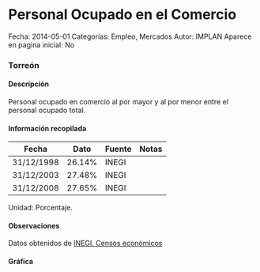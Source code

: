 Personal Ocupado en el Comercio
=====

Fecha: 2014-05-01
Categorías: Empleo, Mercados
Autor: IMPLAN
Aparece en pagina inicial: No

### Torreón

#### Descripción

Personal ocupado en comercio al por mayor y al por menor entre el personal ocupado total.

<!-- break -->

#### Información recopilada

<table class="table table-hover table-bordered matriz">
  <thead>
    <tr><th>Fecha</th><th>Dato</th><th>Fuente</th><th>Notas</th></tr>
  </thead>
  <tbody>
    <tr><td class="centrado">31/12/1998</td><td class="derecha">26.14%</td><td>INEGI</td><td></td></tr>
    <tr><td class="centrado">31/12/2003</td><td class="derecha">27.48%</td><td>INEGI</td><td></td></tr>
    <tr><td class="centrado">31/12/2008</td><td class="derecha">27.65%</td><td>INEGI</td><td></td></tr>
  </tbody>
</table>

Unidad: Porcentaje.

#### Observaciones

Datos obtenidos de [INEGI. Censos económicos](http://www3.inegi.org.mx/sistemas/saic/)

#### Gráfica

<div id="Morrisswsqugpg" class="grafica"></div>
  <script>
  new Morris.Line({
    element: 'Morrisswsqugpg',
    data: [
      { fecha: '1998-12-31', dato: 26.1400 },
      { fecha: '2003-12-31', dato: 27.4800 },
      { fecha: '2008-12-31', dato: 27.6529 }
    ],
    xkey: 'fecha',
    ykeys: ['dato'],
    labels: ['Dato'],
    lineColors: ['#FF5B02'],
    xLabelFormat: function(d) {
      return d.getDate()+'/'+(d.getMonth()+1)+'/'+d.getFullYear();
    },
    dateFormat: function (ts) {
      var d = new Date(ts);
      return d.getDate() + '/' + (d.getMonth() + 1) + '/' + d.getFullYear();
    }
  });
  </script>
